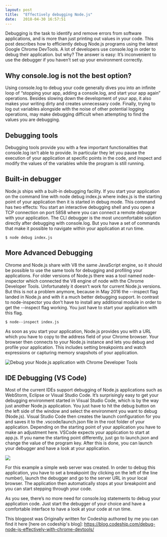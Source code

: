 ```yaml
---
layout: post
title:  "Effectively debugging Node.js"
date:   2018-04-30 16:57:51
---
```


Debugging is the task to identify and remove errors from software applications, and is more than just printing out values in your code. This post describes how to efficiently debug Node.js programs using the latest Google Chrome DevTools. A lot of developers use console.log in order to debug their application. but why? The answer is easy: It’s inconvenient to use the debugger if you haven’t set up your environment correctly. 

## Why console.log is not the best option?
Using console.log to debug your code generally dives you into an infinite loop of “stopping your app, adding a console.log, and start your app again” operations. Besides slowing down the development of your app, it also makes your writing dirty and creates unnecessary code. Finally, trying to log out variables alongside with the noise of other potential logging operations, may make debugging difficult when attempting to find the values you are debugging.
## Debugging tools
Debugging tools provide you with a few important functionalities that console.log isn’t able to provide. In particular they let you pause the execution of your application at specific points in the code, and inspect and modify the values of the variables while the program is still running.

## Built-in debugger
Node.js ships with a built-in debugging facility. If you start your application on the command line with node debug index.js where index.js is the starting point of your application then it is started in debug mode. This command has two effects: You start an interactive debugging shell and you open a TCP connection on port 5858 where you can connect a remote debugger with your application. The CLI debugger is the most uncomfortable solution directly after debugging with console.log. But you have a set of commands that make it possible to navigate within your application at run time.

``` $ node debug index.js ```
## More Advanced Debugging

Chrome and Node.js share with V8 the same JavaScript engine, so it should be possible to use the same tools for debugging and profiling your applications. For older versions of Node.js there was a tool named node-inspector which connected the V8 engine of node with the Chrome Developer Tools. Unfortunately it doesn’t work for current Node.js versions. But this is not a problem anymore, because in May 2016 the --inspect flag landed in Node.js and with it a much better debugging support. In contrast to node-inspector you don’t have to install any additional module in order to get the --inspect flag working. You just have to start your application with this flag.

``` $ node--inspect index.js ```

As soon as you start your application, Node.js provides you with a URL which you have to copy to the address field of your Chrome browser. Your browser then connects to your Node.js instance and lets you debug and profile your application. This includes setting breakpoints and watch expressions or capturing memory snapshots of your application.

![Debug your Node.js application with Chrome Developer Tools](https://1.bp.blogspot.com/-dHmej0Wcs2w/Wst7G5U1sqI/AAAAAAAAAxc/Gufv9VJSRsEn0GaBpuW8zZaoQtjUqVjtACLcBGAs/s1600/ffc.png)

## IDE Debugging (VS Code)
Most of the current IDEs support debugging of Node.js applications such as WebStorm, Eclipse or Visual Studio Code.
It’s surprisingly easy to get your debugging environment started in Visual Studio Code, which is by the way just another Node.js application. You just have to hit the debug button on the left side of the window and select the environment you want to debug (Node.js). Visual Studio Code then creates the launch configuration for you and saves it to the .vscode/launch.json file in the root folder of your application. Depending on the starting point of your application you have to make an adjustment here. VSCode expects your application to start at app.js. If you name the starting point differently, just go to launch.json and change the value of the program key. After this is done, you can launch your debugger and have a look at your application.

![](https://4.bp.blogspot.com/-s_yxJKn_dKs/Wsp8KyNMTqI/AAAAAAAAAww/yGeIt63znXUlMZ-W68tLPAHMcfmc0cwVQCLcBGAs/s1600/NodeDebug-VSC.png)

For this example  a simple web server was created. In order to debug this application, you have to set a breakpoint (by clicking on the left of the line number), launch the debugger and go to the server URL in your local browser. The application then automatically stops at your breakpoint and you can start stepping through your code.

As you see, there’s no more need for console.log statements to debug your application code. Just start the debugger of your choice and have a comfortable interface to have a look at your code at run time.

This blogpost was Originally written for Codeship authored by me you can find it here  [here on codeship's blog]: https://blog.codeship.com/debug-node-js-effectively-with-chrome-devtools/
